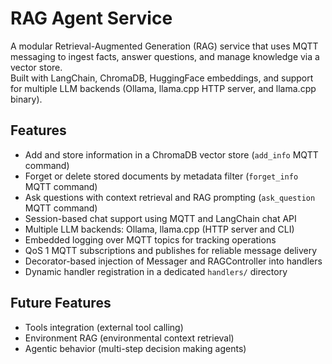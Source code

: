# RAG Agent Service

A modular Retrieval-Augmented Generation (RAG) service that uses MQTT messaging to ingest facts, answer questions, and manage knowledge via a vector store.  
Built with LangChain, ChromaDB, HuggingFace embeddings, and support for multiple LLM backends (Ollama, llama.cpp HTTP server, and llama.cpp binary).

## Features

- Add and store information in a ChromaDB vector store (`add_info` MQTT command)
- Forget or delete stored documents by metadata filter (`forget_info` MQTT command)
- Ask questions with context retrieval and RAG prompting (`ask_question` MQTT command)
- Session-based chat support using MQTT and LangChain chat API
- Multiple LLM backends: Ollama, llama.cpp (HTTP server and CLI)
- Embedded logging over MQTT topics for tracking operations
- QoS 1 MQTT subscriptions and publishes for reliable message delivery
- Decorator-based injection of Messager and RAGController into handlers
- Dynamic handler registration in a dedicated `handlers/` directory

## Future Features

- Tools integration (external tool calling)
- Environment RAG (environmental context retrieval)
- Agentic behavior (multi-step decision making agents)
